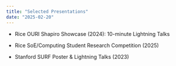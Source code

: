 ```yaml
---
title: "Selected Presentations"
date: "2025-02-20"
---
```


- Rice OURI Shapiro Showcase (2024): 10-minute Lightning Talks  
- Rice SoE/Computing Student Research Competition (2025)  

- Stanford SURF Poster & Lightning Talks (2023)

